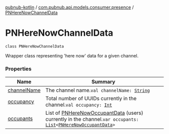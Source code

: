 [pubnub-kotlin](../../index.md) / [com.pubnub.api.models.consumer.presence](../index.md) / [PNHereNowChannelData](./index.md)

# PNHereNowChannelData

`class PNHereNowChannelData`

Wrapper class representing 'here now' data for a given channel.

### Properties

| Name | Summary |
|---|---|
| [channelName](channel-name.md) | The channel name.`val channelName: `[`String`](https://kotlinlang.org/api/latest/jvm/stdlib/kotlin/-string/index.html) |
| [occupancy](occupancy.md) | Total number of UUIDs currently in the channel.`val occupancy: `[`Int`](https://kotlinlang.org/api/latest/jvm/stdlib/kotlin/-int/index.html) |
| [occupants](occupants.md) | List of [PNHereNowOccupantData](../-p-n-here-now-occupant-data/index.md) (users) currently in the channel.`var occupants: `[`List`](https://kotlinlang.org/api/latest/jvm/stdlib/kotlin.collections/-list/index.html)`<`[`PNHereNowOccupantData`](../-p-n-here-now-occupant-data/index.md)`>` |
